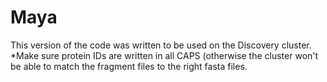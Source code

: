 # Maya

This version of the code was written to be used on the Discovery cluster.
*Make sure protein IDs are written in all CAPS (otherwise the cluster won't be able to match the fragment files to the right fasta files.
